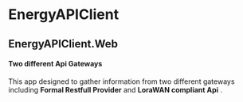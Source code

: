# EnergyAPIClient

## EnergyAPIClient.Web


#### Two different Api Gateways
This app designed to gather information from two different gateways including  **Formal Restfull Provider** and  **LoraWAN compliant Api** .


